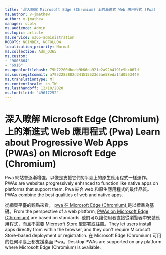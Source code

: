 ```yaml
---
title: '深入瞭解 Microsoft Edge (Chromium) 上的漸進式 Web 應用程式 (Pwa) '
ms.author: v-jmathew
author: v-jmathew
manager: scotv
ms.audience: Admin
ms.topic: article
ms.service: o365-administration
ROBOTS: NOINDEX, NOFOLLOW
localization_priority: Normal
ms.collection: Adm_O365
ms.custom:
- "9003864"
- "6916"
ms.openlocfilehash: 79b72200dbede9b66da921e2a92b4191e9bc067d
ms.sourcegitcommit: a7952283882d341515623d5ae58eda14d0553449
ms.translationtype: MT
ms.contentlocale: zh-TW
ms.lasthandoff: 12/10/2020
ms.locfileid: "49617252"
---
```

# <a name="learn-about-progressive-web-apps-pwas-on-microsoft-edge-chromium"></a><span data-ttu-id="ee57d-102">深入瞭解 Microsoft Edge (Chromium) 上的漸進式 Web 應用程式 (Pwa) </span><span class="sxs-lookup"><span data-stu-id="ee57d-102">Learn about Progressive Web Apps (PWAs) on Microsoft Edge (Chromium)</span></span>

<span data-ttu-id="ee57d-103">Pwa 網站會逐漸增強，以像是支援它們的平臺上的原生應用程式一樣運作。</span><span class="sxs-lookup"><span data-stu-id="ee57d-103">PWAs are websites progressively enhanced to function like native apps on platforms that support them.</span></span> <span data-ttu-id="ee57d-104">Pwa 結合 web 和原生應用程式的最佳品質。</span><span class="sxs-lookup"><span data-stu-id="ee57d-104">PWAs combine the best qualities of web and native apps.</span></span>

<span data-ttu-id="ee57d-105">從網頁平臺的觀點來看， [pwa 在 Microsoft Edge (Chromium) ](https://go.microsoft.com/fwlink/?linkid=2135193) 是以標準為基礎。</span><span class="sxs-lookup"><span data-stu-id="ee57d-105">From the perspective of a web platform, [PWAs on Microsoft Edge (Chromium)](https://go.microsoft.com/fwlink/?linkid=2135193) are based on standards.</span></span> <span data-ttu-id="ee57d-106">他們可以讓使用者直接從瀏覽器中安裝應用程式，而且不需要 Microsoft Store 型部署或註冊。</span><span class="sxs-lookup"><span data-stu-id="ee57d-106">They let users install apps directly from within the browser, and they don't require Microsoft Store–based deployment or registration.</span></span> <span data-ttu-id="ee57d-107">在 Microsoft Edge (Chromium) 可用的任何平臺上都支援桌面 Pwa。</span><span class="sxs-lookup"><span data-stu-id="ee57d-107">Desktop PWAs are supported on any platform where Microsoft Edge (Chromium) is available.</span></span>
